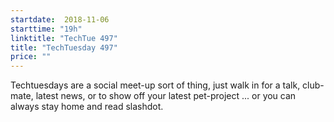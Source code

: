 ```yaml
---
startdate:  2018-11-06
starttime: "19h"
linktitle: "TechTue 497"
title: "TechTuesday 497"
price: ""
---
```


Techtuesdays are a social meet-up sort of thing, just walk in for a talk, club-mate, latest news, or to show off your latest pet-project ... or you can always stay home and read slashdot.